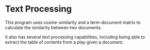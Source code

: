 # Text Processing

This program uses cosine-similarity and a term-document matrix to calculate the similarity between two documents.

It also has several text processing capabilities, including being able to extract the table of contents from a play given a document.

